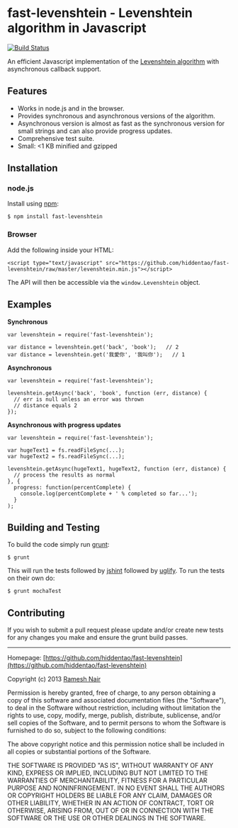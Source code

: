 # fast-levenshtein - Levenshtein algorithm in Javascript

[![Build Status](https://secure.travis-ci.org/hiddentao/fast-levenshtein.png)](http://travis-ci.org/hiddentao/fast-levenshtein)

An efficient Javascript implementation of the [Levenshtein algorithm](http://rosettacode.org/wiki/Levenshtein_distance) with asynchronous callback support.

## Features

* Works in node.js and in the browser.
* Provides synchronous and asynchronous versions of the algorithm.
* Asynchronous version is almost as fast as the synchronous version for small strings and can also provide progress updates.
* Comprehensive test suite.
* Small: <1 KB minified and gzipped

## Installation

### node.js

Install using [npm](http://npmjs.org/):

    $ npm install fast-levenshtein

### Browser

Add the following inside your HTML:

    <script type="text/javascript" src="https://github.com/hiddentao/fast-levenshtein/raw/master/levenshtein.min.js"></script>

The API will then be accessible via the `window.Levenshtein` object.

## Examples

**Synchronous**

    var levenshtein = require('fast-levenshtein');

    var distance = levenshtein.get('back', 'book');   // 2
    var distance = levenshtein.get('我愛你', '我叫你');   // 1


**Asynchronous**

    var levenshtein = require('fast-levenshtein');

    levenshtein.getAsync('back', 'book', function (err, distance) {
      // err is null unless an error was thrown
      // distance equals 2
    });

**Asynchronous with progress updates**

    var levenshtein = require('fast-levenshtein');

    var hugeText1 = fs.readFileSync(...);
    var hugeText2 = fs.readFileSync(...);

    levenshtein.getAsync(hugeText1, hugeText2, function (err, distance) {
      // process the results as normal
    }, {
      progress: function(percentComplete) {
        console.log(percentComplete + ' % completed so far...');
      }
    );

## Building and Testing

To build the code simply run [grunt](http://gruntjs.com/):

    $ grunt

This will run the tests followed by [jshint](http://jshint.com) followed by [uglify](https://github.com/mishoo/UglifyJS). To run the tests on their own do:

    $ grunt mochaTest


## Contributing

If you wish to submit a pull request please update and/or create new tests for any changes you make and ensure the grunt build passes.

---

Homepage: [https://github.com/hiddentao/fast-levenshtein](https://github.com/hiddentao/fast-levenshtein)


Copyright (c) 2013 [Ramesh Nair](http://www.hiddentao.com/)

Permission is hereby granted, free of charge, to any person
obtaining a copy of this software and associated documentation
files (the "Software"), to deal in the Software without
restriction, including without limitation the rights to use,
copy, modify, merge, publish, distribute, sublicense, and/or sell
copies of the Software, and to permit persons to whom the
Software is furnished to do so, subject to the following
conditions:

The above copyright notice and this permission notice shall be
included in all copies or substantial portions of the Software.

THE SOFTWARE IS PROVIDED "AS IS", WITHOUT WARRANTY OF ANY KIND,
EXPRESS OR IMPLIED, INCLUDING BUT NOT LIMITED TO THE WARRANTIES
OF MERCHANTABILITY, FITNESS FOR A PARTICULAR PURPOSE AND
NONINFRINGEMENT. IN NO EVENT SHALL THE AUTHORS OR COPYRIGHT
HOLDERS BE LIABLE FOR ANY CLAIM, DAMAGES OR OTHER LIABILITY,
WHETHER IN AN ACTION OF CONTRACT, TORT OR OTHERWISE, ARISING
FROM, OUT OF OR IN CONNECTION WITH THE SOFTWARE OR THE USE OR
OTHER DEALINGS IN THE SOFTWARE.




